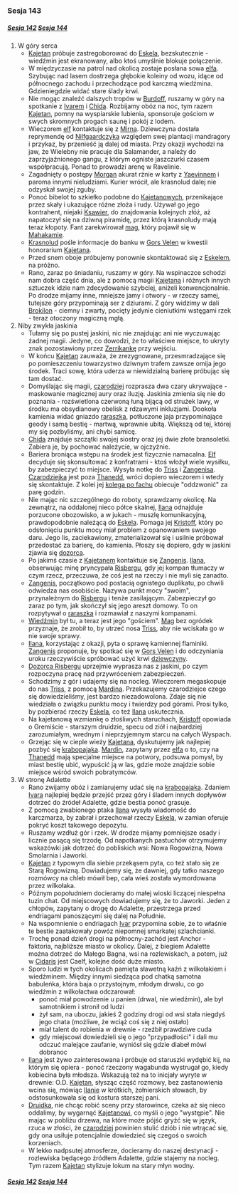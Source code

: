 ### Sesja 143
##### [Sesja 142](#sesja-142) [Sesja 144](#sesja-144)
1. W góry serca
    - [Kajetan](#g_kajetan) próbuje zastregoborować do [Eskela](#p_eskel), bezskutecznie - wiedźmin jest ekranowany, albo ktoś umyślnie blokuje połączenie.
    - W międzyczasie na patrol nad okolicą zostaje posłana sowa [elfa](#g_kajetan). Szybując nad lasem dostrzega głębokie koleiny od wozu, idące od północnego zachodu i przechodzące pod karczmą wiedźmina. Gdzieniegdzie widać stare ślady krwi.
    - Nie mogąc znaleźć dalszych tropów w [Burdoff](#l_burdoff), ruszamy w góry na spotkanie z [Ivarem](#p_ivar) i [Chidą](#p_chida). Rozbijamy obóz na noc, tym razem [Kajetan](#g_kajetan), pomny na wyspiarskie lubienia, sponsoruje gościom w swych skromnych progach saunę i pokój z lodem.
    - Wieczorem [elf](#g_kajetan) kontaktuje się z [Mirną](#p_mirna). Dziewczyna dostała reprymendę od [Nilfgaardczyka](#l_nilfgaard) względem swej plantacji mandragory i przykaz, by przenieść ją dalej od miasta. Przy okazji wychodzi na jaw, że Wielebny nie pracuje dla Salamander, a należy do zaprzyjaźnionego gangu, z którym ogniste jaszczurki czasem współpracują. Ponad to prowadzi arenę w Ravelinie.
    - Zagadnięty o postępy [Morgan](#p_morgan) akurat rżnie w karty z [Yaevinnem](#p_yaevinn) i paroma innymi nieludziami. Kurier wrócił, ale krasnolud dalej nie odzyskał swojej zguby.
    - Ponoć bibelot to szkiełko podobne do [Kajetanowych](#g_kajetan), przenikające przez skały i ukazujące różne złoża i rudy. Używał go jego kontrahent, niejaki [Ksawier](#p_ksawier), do znajdowania kolejnych złóż, aż napatoczył się na dziwną piramidę, przez którą krasnoludy mają teraz kłopoty. Fant zarekwirował [mag](#p_istredd), który pojawił się w [Mahakamie](#l_mahakam).
    - [Krasnolud](#p_morgan) pośle informacje do banku w [Gors Velen](#l_gors_velen) w kwestii honorarium [Kajetana](#g_kajetan).
    - Przed snem oboje próbujemy ponownie skontaktować się z [Eskelem](#p_eskel), na próżno.
    - Rano, zaraz po śniadaniu, ruszamy w góry. Na wspinaczce schodzi nam dobra część dnia, ale z pomocą magii [Kajetana](#g_kajetan) i różnych innych sztuczek idzie nam zdecydowanie szybciej, aniżeli konwencjonalnie. Po drodze mijamy inne, mniejsze jamy i otwory - w rzeczy samej, tutejsze góry przypominają ser z dziurami. Z góry widzimy w dali [Brokilon](#l_brokilon) - ciemny i zwarty, pocięty jedynie cieniutkimi wstęgami rzek - teraz otoczony magiczną mgłą.
2. Niby zwykła jaskinia
    - Tułamy się po pustej jaskini, nic nie znajdując ani nie wyczuwając żadnej magii. Jedyne, co dowodzi, że to właściwe miejsce, to ukryty znak pozostawiony przez [Zerrikankę](#p_chida) przy wejściu.
    - W końcu [Kajetan](#g_kajetan) zauważa, że zrezygnowane, przesmradzające się po pomieszczeniu towarzystwo dziwnym trafem zawsze omija jego środek. Traci sowę, która uderza w niewidzialną barierę próbując się tam dostać.
    - Domyślając się magii, [czarodziej](#g_kajetan) rozprasza dwa czary ukrywające - maskowanie magicznej aury oraz iluzję. Jaskinia zmienia się nie do poznania - rozświetlona czerwoną łuną bijącą od strużek lawy, w środku ma obsydianowy obelisk z rdzawymi inkluzjami. Dookoła kamienia widać gniazdo [raraszka](#b_raraszek), potłuczone jaja przypominające geody i samą bestię - martwą, wprawnie ubitą. Większą od tej, której my się pozbyliśmy, ani chybi samicę. 
    - [Chida](#p_chida) znajduje szczątki swojej siostry oraz jej dwie złote bransoletki. Zabiera je, by pochować należycie, w ojczyźnie.
    - Bariera broniąca wstępu na środek jest fizycznie namacalna. [Elf](#g_kajetan) decyduje się skonsultować z konfratrami - ktoś włożył wiele wysiłku, by zabezpieczyć to miejsce. Wysyła notkę do [Triss](#p_triss_merigold) i [Zangenisa](#p_zangenis). [Czarodziejka](#p_triss_merigold) jest poza [Thanedd](#l_wyspa_thanedd), wróci dopiero wieczorem i wtedy się skontaktuje. Z kolei jej [kolega po fachu](#p_zangenis) obiecuje "oddzwonić" za parę godzin.
    - Nie mając nic szczególnego do roboty, sprawdzamy okolicę. Na zewnątrz, na oddalonej nieco półce skalnej, [Ilana](#g_ilana) odnajduje porzucone obozowisko, a w jukach - muszlę komunikacyjną, prawdopodobnie należącą do [Eskela](#p_eskel). Pomaga jej [Kristoff](#p_kristoff), który po odsłonięciu punktu mocy miał problem z opanowaniem swojego daru. Jego lis, zaciekawiony, zmaterializował się i usilnie próbował przedostać za barierę, do kamienia. Płoszy się dopiero, gdy w jaskini zjawia się [dozorca](#p_zangenis).
    - Po jakimś czasie z [Kajetanem](#g_kajetan) kontaktuje się [Zangenis](#p_zangenis). [Ilana](#g_ilana), obserwując minę pryncypała [Risbergu](#l_gora_cremora), gdy jej kompan tłumaczy w czym rzecz, przeczuwa, że coś jest na rzeczy i nie myli się zanadto.
    - [Zangenis](#p_zangenis), początkowo pod postacią ognistego duplikatu, po chwili odwiedza nas osobiście. Nazywa punkt mocy "swoim", przynależnym do [Risbergu](#l_gora_cremora) i tenże zasilającym. Zabezpieczył go zaraz po tym, jak skończył się jego areszt domowy. To on rozpytywał o [raraszka](#b_raraszek) i rozmawiał z naszymi kompanami.
    - [Wiedźmin](#p_eskel) był tu, a teraz jest jego "gościem". [Mag](#p_zangenis) bez ogródek przyznaje, że zrobił to, by utrzeć nosa [Triss](#p_triss_merigold), aby nie wciskała go w nie swoje sprawy.
    - [Ilana](#g_ilana), korzystając z okazji, pyta o sprawę kamiennej flaminiki. [Zangenis](#p_zangenis) proponuje, by spotkać się w [Gors Velen](#l_gors_velen) i do odczyniania uroku rzeczywiście spróbować użyć krwi [dziewczyny](#g_ilana).
    - [Dozorca Risbergu](#p_zangenis) uprzejmie wyprasza nas z jaskini, po czym rozpoczyna pracę nad przywróceniem zabezpieczeń.
    - Schodzimy z gór i udajemy się na nocleg. Wieczorem megaskopuje do nas [Triss](#p_triss_merigold), z pomocą [Mardina](#p_mardin). Przekazujemy czarodziejce czego się dowiedzieliśmy, jest bardzo niezadowolona. Zdaje się nie wiedziała o związku punktu mocy i twierdzy pod górami. Prosi tylko, by pozbierać rzeczy [Eskela](#p_eskel), co też [Ilana](#g_ilana) uskutecznia.
    - Na kajetanową wzmiankę o złośliwych staruchach, [Kristoff](#p_kristoff) opowiada o Gremiście - starszym druidzie, specu od ziół i najbardziej zarozumiałym, wrednym i nieprzyjemnym starcu na całych Wyspach.
    - Grzejąc się w cieple wieży [Kajetana](#g_kajetan), dyskutujemy jak najlepiej pozbyć się [krabopająka](#b_krabopajak). [Mardin](#p_mardin), zapytany przez [elfa](#g_kajetan) o to, czy na [Thanedd](#l_wyspa_thanedd) mają specjalne miejsce na potwory, podsuwa pomysł, by miast bestię ubić, wypuścić ją w las, gdzie może znajdzie sobie miejsce wśród swoich pobratymców.
3. W stronę Adalette
    - Rano zwijamy obóz i zamiarujemy udać się na [krabopająka](#b_krabopajak). Zdaniem [Ivara](#p_ivar) najlepiej będzie przejść przez góry i śladem innych dopływów dotrzeć do źródeł Adalette, gdzie bestia ponoć grasuje.
    - Z pomocą zwabionego ptaka [Ilana](#g_ilana) wysyła wiadomość do karczmarza, by zabrał i przechował rzeczy [Eskela](#p_eskel), w zamian oferuje pokryć koszt takowego depozytu.
    - Ruszamy wzdłuż gór i rzek. W drodze mijamy pomniejsze osady i licznie pasącą się trzodę. Od napotkanych pastuchów otrzymujemy wskazówki jak dotrzeć do pobliskich wsi: Nowa Rogowizna, Nowa Smolarnia i Jaworki.
    - [Kajetan](#g_kajetan) z typowym dla siebie przekąsem pyta, co też stało się ze Starą Rogowizną. Dowiadujemy się, że dawniej, gdy tatko naszego rozmówcy na chleb mówił bep, cała wieś została wymordowana przez wilkołaka.
    - Późnym popołudniem docieramy do małej wioski liczącej niespełna tuzin chat. Od miejscowych dowiadujemy się, że to Jaworki. Jeden z chłopów, zapytany o drogę do Adalette, przestrzega przed endriagami panoszącymi się dalej na Południe.
    - Na wspomnienie o endriagach [Ivar](#p_ivar) przypomina sobie, że to właśnie te bestie zaatakowały powóz niepomnej smarkatej szlachcianki.
    - Trochę ponad dzień drogi na północny-zachód jest Anchor - faktoria, najbliższe miasto w okolicy. Dalej, z biegiem Adalette można dotrzeć do Małego Bagna, wsi na rozlewiskach, a potem, już w [Cidaris](#l_cidaris) jest Caelf, kolejne dość duże miasto.
    - Sporo ludzi w tych okolicach pamięta sławetną kaźń z wilkołakiem i wiedźminem. Między innymi siedząca pod chatką samotna babuleńka, która baja o przystojnym, młodym drwalu, co go wiedźmin z wilkołactwa odczarował:
        - ponoć miał powodzenie u panien (drwal, nie wiedźmin), ale był samotnikiem i stronił od ludzi
        - żył sam, na uboczu, jakieś 2 godziny drogi od wsi stała niegdyś jego chata (możliwe, że wciąż coś się z niej ostało)
        - miał talent do robienia w drewnie - rzeźbił prawdziwe cuda
        - gdy miejscowi dowiedzieli się o jego "przypadłości" i dali mu odczuć malejące zaufanie, wyniósł się gdzie diabeł mówi dobranoc
    - [Ilana](#g_ilana) jest żywo zainteresowana i próbuje od staruszki wydębić kij, na którym się opiera - ponoć rzeczony wagabunda wystrugał go, kiedy kobiecina była młodsza. Wskazują też na to inicjały wyryte w drewnie: O.D. [Kajetan](#g_kajetan), słysząc część rozmowy, bez zastanowienia wcina się, mówiąc [Ilanie](#g_ilana) w krótkich, żołnierskich słowach, by odstosunkowała się od kostura starszej pani.
    - [Druidka](#g_ilana), nie chcąc robić sceny przy starowince, czeka aż się nieco oddalimy, by wygarnąć [Kajetanowi](#g_kajetan), co myśli o jego "występie". Nie mając w pobliżu drzewa, na które może pójść gryźć się w język, rzuca w złości, że [czarodziej](#g_kajetan) powinien stulić dziób i nie wtrącać się, gdy ona usiłuje potencjalnie dowiedzieć się czegoś o swoich korzeniach.
    - W lekko nadpsutej atmosferze, docieramy do naszej destynacji - rozlewiska będącego źródłem Adalette, gdzie stajemy na nocleg. Tym razem [Kajetan](#g_kajetan) stylizuje lokum na stary młyn wodny.

##### [Sesja 142](#sesja-142) [Sesja 144](#sesja-144)